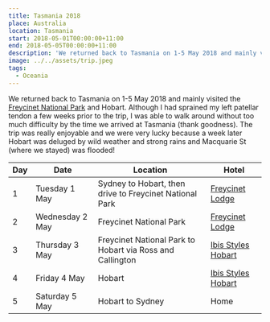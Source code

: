 ```yaml
---
title: Tasmania 2018
place: Australia
location: Tasmania
start: 2018-05-01T00:00:00+11:00
end: 2018-05-05T00:00:00+11:00
description: 'We returned back to Tasmania on 1-5 May 2018 and mainly visited the Freycinet National Park and Hobart.'
image: ../../assets/trip.jpeg
tags:
  - Oceania
---
```

We returned back to Tasmania on 1-5 May 2018 and mainly visited the [Freycinet National Park][1] and Hobart. Although I had sprained my left patellar tendon a few weeks prior to the trip, I was able to walk around without too much difficulty by the time we arrived at Tasmania (thank goodness). The trip was really enjoyable and we were very lucky because a week later Hobart was deluged by wild weather and strong rains and Macquarie St (where we stayed) was flooded!

| Day | Date            | Location                                                  | Hotel                   |
| --- | --------------- | --------------------------------------------------------- | ----------------------- |
| 1   | Tuesday 1 May   | Sydney to Hobart, then drive to Freycinet National Park   | [Freycinet Lodge][2]    |
| 2   | Wednesday 2 May | Freycinet National Park                                   | [Freycinet Lodge][2]    |
| 3   | Thursday 3 May  | Freycinet National Park to Hobart via Ross and Callington | [Ibis Styles Hobart][3] |
| 4   | Friday 4 May    | Hobart                                                    | [Ibis Styles Hobart][3] |
| 5   | Saturday 5 May  | Hobart to Sydney                                          | Home                    |

 [1]: http://www.parks.tas.gov.au/index.aspx?base=3363
 [2]: https://www.freycinetlodge.com.au
 [3]: https://www.accorhotels.com/gb/hotel-B040-ibis-styles-hobart/index.shtml